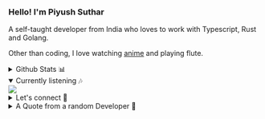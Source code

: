 ### Hello! I'm Piyush Suthar
A self-taught developer from India who loves to work with Typescript, Rust and Golang.

Other than coding, I love watching [anime](https://anilist.co/user/piyushsthr/) and playing flute.


<details>

  <summary>Github Stats 📊</summary>
  
  | <a href="https://github.com/anuraghazra/github-readme-stats"><img align="center" src="https://github-readme-stats.vercel.app/api?username=piyushsuthar&show_icons=true&include_all_commits=true&theme=vue&hide_border=true" alt="Piyush's github stats" /></a> | <a href="https://github.com/anuraghazra/github-readme-stats"><img align="center" src="https://github-readme-stats.vercel.app/api/top-langs/?username=piyushsuthar&layout=compact&theme=vue&hide_border=true" /></a> |
| ------------- | ------------- |
  
  
</details>
<!-- 
<details>
  <summary>wanna talk?</summary>

  - **Twitter** = [@piyushsthr](https://twitter.com/piyushsthr)
  - **Discord** = [`Piyush Suthar#4113`](https://discord.com/users/441955841260912650)
</details>

<details> -->

<!--   <summary>projects i'm proud of:-</summary>

  - [windows 11 web](https://github.com/PiyushSuthar/Windows-11-Web)
  - [clpy](https://github.com/PiyushSuthar/clpy)
  - [toolzar](https://github.com/PiyushSuthar/toolzar)
</details> -->


<details open>

  <summary>Currently listening 🎶</summary>
  
<a href="https://spotify-github-profile.kittinanx.com/api/view?uid=31yffca2qvi2ym6ezjn7ynlxnr6u&redirect=true" target="_blank">
    <img src="https://spotify-github-profile.kittinanx.com/api/view?uid=31yffca2qvi2ym6ezjn7ynlxnr6u&cover_image=true&theme=novatorem"/>
  </a>
</details>

<details>
  <summary>Let's connect 🤝</summary>
  
  | <a align="center" href="https://twitter.com/piyushsthr"><img align="center" width="20" src="https://cdn.cdnlogo.com/logos/t/96/twitter-icon.svg"> @PiyushSthr</a> | <a href="https://discord.com/users/441955841260912650"><img align="center" width="20" src="https://cdn.cdnlogo.com/logos/d/43/discord.svg"> Piyush Suthar#4113</a> |
|---|---|
  
 </details>
 
 <details>
  <summary>A Quote from a random Developer 🧬</summary>
  
  | [![Readme Quotes](https://quotes-github-readme.vercel.app/api?type=horizontal&theme=dracula)](https://github.com/piyushsuthar/github-readme-quotes) |
|---|
  
  </details>
